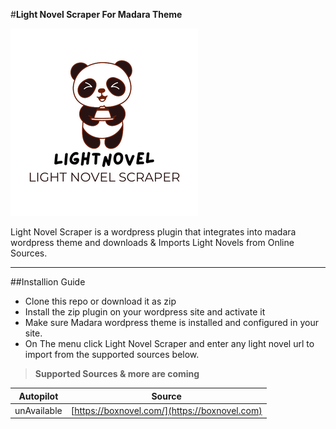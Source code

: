 #**Light Novel Scraper For Madara Theme**


![Light Novel Scraper](/resources/thumbnail.png)

<p>Light Novel Scraper is a wordpress plugin that integrates into madara wordpress theme and downloads & Imports Light Novels from Online Sources.</p>

___

##Installion Guide

* Clone this repo or download it as zip
* Install the zip plugin on your wordpress site and activate it
* Make sure Madara wordpress theme is installed and configured in your site.
* On The menu click Light Novel Scraper and enter any light novel url to import from the supported sources below.



> **Supported Sources & more are coming**



| Autopilot    | Source        |
|--------------|---------------|
|unAvailable   | [https://boxnovel.com/](https://boxnovel.com) |